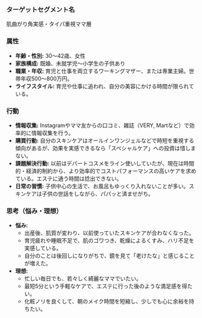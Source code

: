 ### ターゲットセグメント名
肌曲がり角実感・タイパ重視ママ層

### 属性
- **年齢・性別:** 30〜42歳、女性
- **家族構成:** 既婚、未就学児〜小学生の子供あり
- **職業・年収:** 育児と仕事を両立するワーキングマザー、または専業主婦。世帯年収500〜800万円。
- **ライフスタイル:** 育児や仕事に追われ、自分の美容にかける時間が限られている。

### 行動
- **情報収集:** Instagramやママ友からの口コミ、雑誌（VERY, Martなど）で効率的に情報収集を行う。
- **購買行動:** 自分のスキンケアはオールインワンジェルなどで時短を重視する傾向があるが、効果を実感できるなら「スペシャルケア」への投資は惜しまない。
- **課題解決行動:** 以前はデパートコスメをライン使いしていたが、現在は時間的・経済的制約から、より効率的でコストパフォーマンスの高いケアを求めている。エステに通う時間は捻出できない。
- **日常の習慣:** 子供中心の生活で、お風呂もゆっくり入れないことが多い。スキンケアは子供の世話をしながら、パパッと済ませがち。

### 思考（悩み・理想）
- **悩み:** 
    - 出産後、肌質が変わり、以前使っていたスキンケアが合わなくなった。
    - 育児疲れや睡眠不足で、肌のゴワつき、乾燥によるくすみ、ハリ不足を実感している。
    - 自分のことは後回しになりがちで、鏡を見て「老けたな」と感じることが増えた。
- **理想:** 
    - 忙しい毎日でも、若々しく綺麗なママでいたい。
    - 最短5分という手軽なケアで、エステに行った後のような満足感を得たい。
    - 化粧ノリを良くして、朝のメイク時間を短縮し、少しでも心に余裕を持ちたい。
